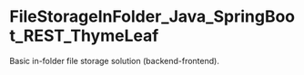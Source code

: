 # FileStorageInFolder_Java_SpringBoot_REST_ThymeLeaf
Basic in-folder file storage solution (backend-frontend).
